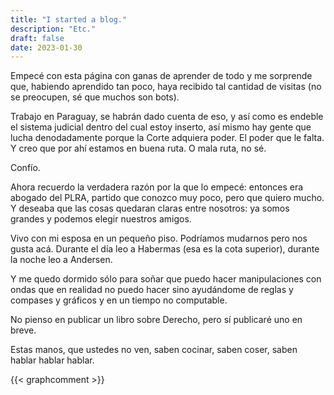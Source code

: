 ```yaml
---
title: "I started a blog."
description: "Etc."
draft: false
date: 2023-01-30
---
```


Empecé con esta página con ganas de aprender de todo y me sorprende que, habiendo aprendido tan poco, haya recibido tal cantidad de visitas (no se preocupen, sé que muchos son bots).

Trabajo en Paraguay, se habrán dado cuenta de eso, y así como es endeble el sistema judicial dentro del cual estoy inserto, así mismo hay gente que lucha denodadamente porque la Corte adquiera poder. El poder que le falta. Y creo que por ahí estamos en buena ruta. O mala ruta, no sé.

Confío.

Ahora recuerdo la verdadera razón por la que lo empecé: entonces era abogado del PLRA, partido que conozco muy poco, pero que quiero mucho. Y deseaba que las cosas quedaran claras entre nosotros: ya somos grandes y podemos elegir nuestros amigos.

Vivo con mi esposa en un pequeño piso. Podríamos mudarnos pero nos gusta acá. Durante el día leo a Habermas (esa es la cota superior), durante la noche leo a Andersen.

Y me quedo dormido sólo para soñar que puedo hacer manipulaciones con ondas que en realidad no puedo hacer sino ayudándome de reglas y compases y gráficos y en un tiempo no computable.

No pienso en publicar un libro sobre Derecho, pero sí publicaré uno en breve. 

Estas manos, que ustedes no ven, saben cocinar, saben coser, saben hablar hablar hablar.

{{< graphcomment >}}
